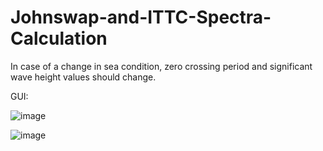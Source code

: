 # Johnswap-and-ITTC-Spectra-Calculation
In case of a change in sea condition, zero crossing period and significant wave height values should change.

GUI:

![image](https://user-images.githubusercontent.com/104154215/227079323-5c0d6ab0-8dd6-46f8-ad0b-0d9c7698b90f.png)

![image](https://user-images.githubusercontent.com/104154215/227079666-f4dd941a-1531-489f-a45d-aca24ad6db76.png)


